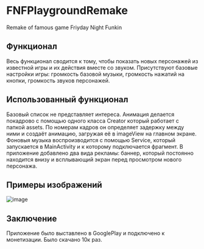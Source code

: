 # FNFPlaygroundRemake
Remake of famous game Friyday Night Funkin
## Функционал
Весь функционал сводится к тому, чтобы показать новых персонажей из известной игры и их действия вместе со звуком.
Присутствуют базовые настройки игры: громкость базовой музыки, громкость нажатий на кнопки, громкость звуков персонажей.
## Использованный функционал
Базовый список не представляет интереса.
Анимация делается покадрово с помощью одного класса Creator который работает с папкой assets. 
По номерам кадров он определяет задержку между ними и создаёт анимацию, загружая её в imageView на главном экране.
Фоновыя музыка воспроизводится с помощью Service, который запускается в MainActivity и к которому подключается фрагмент.
В приложение добавлено два вида рекламы: баннер, который постоянно находится внизу и всплывающий экран перед просмотром нового персонажа.
## Примеры изображений
![image](https://user-images.githubusercontent.com/72208045/157599502-171b621d-f907-4389-8090-dd0923494c56.png)

## Заключение
Приложение было выставлено в GooglePlay и подключено к монетизации. Было скачано 10к раз.
